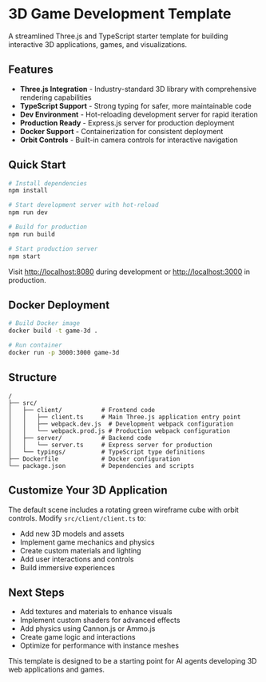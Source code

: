 # 3D Game Development Template

A streamlined Three.js and TypeScript starter template for building interactive 3D applications, games, and visualizations.

## Features

- **Three.js Integration** - Industry-standard 3D library with comprehensive rendering capabilities
- **TypeScript Support** - Strong typing for safer, more maintainable code
- **Dev Environment** - Hot-reloading development server for rapid iteration
- **Production Ready** - Express.js server for production deployment
- **Docker Support** - Containerization for consistent deployment
- **Orbit Controls** - Built-in camera controls for interactive navigation

## Quick Start

```bash
# Install dependencies
npm install

# Start development server with hot-reload
npm run dev

# Build for production
npm run build

# Start production server
npm start
```

Visit [http://localhost:8080](http://localhost:8080) during development or [http://localhost:3000](http://localhost:3000) in production.

## Docker Deployment

```bash
# Build Docker image
docker build -t game-3d .

# Run container
docker run -p 3000:3000 game-3d
```

## Structure

```
/
├── src/
│   ├── client/           # Frontend code
│   │   ├── client.ts     # Main Three.js application entry point
│   │   ├── webpack.dev.js  # Development webpack configuration
│   │   └── webpack.prod.js # Production webpack configuration
│   ├── server/           # Backend code
│   │   └── server.ts     # Express server for production
│   └── typings/          # TypeScript type definitions
├── Dockerfile            # Docker configuration
└── package.json          # Dependencies and scripts
```

## Customize Your 3D Application

The default scene includes a rotating green wireframe cube with orbit controls. Modify `src/client/client.ts` to:

- Add new 3D models and assets
- Implement game mechanics and physics
- Create custom materials and lighting
- Add user interactions and controls
- Build immersive experiences

## Next Steps

- Add textures and materials to enhance visuals
- Implement custom shaders for advanced effects
- Add physics using Cannon.js or Ammo.js
- Create game logic and interactions
- Optimize for performance with instance meshes

This template is designed to be a starting point for AI agents developing 3D web applications and games.